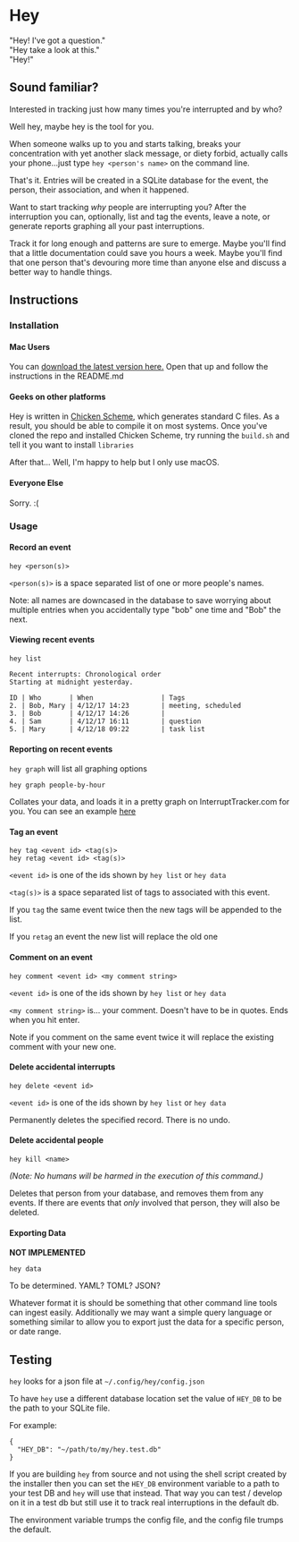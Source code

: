 # Hey

"Hey! I've got a question."  
"Hey take a look at this."  
"Hey!"

## Sound familiar?  
Interested in tracking just how many times you're interrupted and by who? 

Well hey, maybe hey is the tool for you.

When someone walks up to you and starts talking, breaks your concentration with
yet another slack message, or diety forbid, actually calls your phone...just
type `hey <person's name>` on the command line.

That's it. Entries will be created in a SQLite database for the event, the
person, their association, and when it happened.

Want to start tracking _why_ people are interrupting you? After the interruption 
you can, optionally, list and tag the events, leave a note, 
or generate reports graphing all your past interruptions.

Track it for long enough and patterns are sure to emerge. Maybe you'll find 
that a little documentation could save you hours a week. Maybe you'll find that
one person that's devouring more time than anyone else and discuss a better way to
handle things.

## Instructions

### Installation
#### Mac Users
You can [download the latest version here.](https://interrupttracker.com/downloads/hey.dmg)
Open that up and follow the instructions in the README.md

#### Geeks on other platforms
Hey is written in [Chicken Scheme](https://www.call-cc.org/), 
which generates standard C files. As a
result, you should be able to compile it on most systems. Once you've 
cloned the repo and installed Chicken Scheme, try running the `build.sh` and 
tell it you want to install `libraries`

After that... Well, I'm happy to help but I only use macOS. 

#### Everyone Else
Sorry. :(

### Usage

#### Record an event

`hey <person(s)>` 

`<person(s)>` is a space separated list of one or more
people's names. 

Note: all names are downcased in the database to save worrying about multiple
entries when you accidentally type "bob" one time and "Bob" the next.

#### Viewing recent events
`hey list`

```
Recent interrupts: Chronological order
Starting at midnight yesterday. 

ID | Who       | When                 | Tags
2. | Bob, Mary | 4/12/17 14:23        | meeting, scheduled
3. | Bob       | 4/12/17 14:26        |
4. | Sam       | 4/12/17 16:11        | question 
5. | Mary      | 4/12/18 09:22        | task list
```

#### Reporting on recent events
`hey graph` will list all graphing options

`hey graph people-by-hour`

Collates your data, and loads it in a pretty graph on
InterruptTracker.com for you. You can see an example 
[here](https://interrupttracker.com/stacked_bar_chart.html)


#### Tag an event
`hey tag <event id> <tag(s)>`  
`hey retag <event id> <tag(s)>`

`<event id>` is one of the ids shown by `hey list` or `hey data`

`<tag(s)>` is a space separated list of tags to associated with this event.

If you `tag` the same event twice then the new tags will be appended to the list.

If you `retag` an event the new list will replace the old one

#### Comment on an event
`hey comment <event id> <my comment string>`

`<event id>` is one of the ids shown by `hey list` or `hey data`

`<my comment string>` is... your comment. Doesn't have to be in quotes. Ends
when you hit enter.

Note if you comment on the same event twice it will replace the existing
comment with your new one.

#### Delete accidental interrupts
`hey delete <event id>`

`<event id>` is one of the ids shown by `hey list` or `hey data`

Permanently deletes the specified record. There is no undo.

#### Delete accidental people
`hey kill <name>`

_(Note: No humans will be harmed in the execution of this
command.)_

Deletes that person from your database, and removes them from
any events. If there are events that _only_ involved that
person, they will also be deleted.

#### Exporting Data
**NOT IMPLEMENTED**  

`hey data`

To be determined. YAML? TOML? JSON? 

Whatever format it is should be something that other command line tools can
ingest easily. Additionally we may want a simple query language or something
similar to allow you to export just the data for a specific person, or date
range.


## Testing
`hey` looks for a json file at `~/.config/hey/config.json`

To have `hey` use a different database location set the value of `HEY_DB` to be
the path to your SQLite file.

For example:

    {
      "HEY_DB": "~/path/to/my/hey.test.db"
    }

If you are building `hey` from source and not using the shell script created by
the installer then you can set the `HEY_DB` environment variable to a path to
your test DB and `hey` will use that instead. That way you can test / develop on
it in a test db but still use it to track real interruptions in the default db.

The environment variable trumps the config file, and the config file trumps 
the default.
